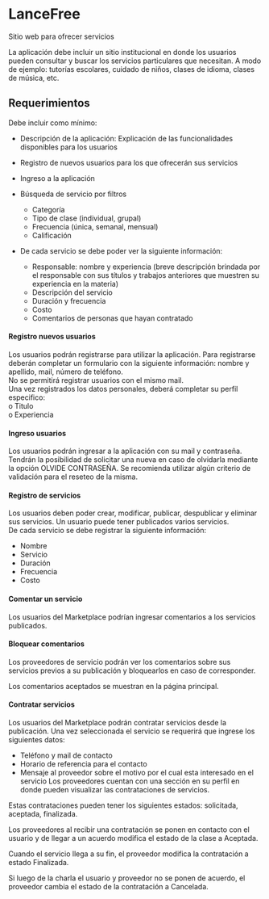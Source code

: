 # LanceFree 
Sitio web para ofrecer servicios

La aplicación debe incluir un sitio institucional en donde los usuarios pueden consultar y buscar los servicios particulares que necesitan. A modo de ejemplo: tutorías escolares, cuidado de niños, clases de idioma, clases de música, etc.  


## Requerimientos

Debe incluir como mínimo:  

- Descripción de la aplicación: Explicación de las funcionalidades disponibles para los usuarios 
- Registro de nuevos usuarios para los que ofrecerán sus servicios  
- Ingreso a la aplicación 	 
- Búsqueda de servicio por filtros
  
  - Categoría 
  - Tipo de clase (individual, grupal)  
  - Frecuencia (única, semanal, mensual)  
  - Calificación  

- De cada servicio se debe poder ver la siguiente información:  

  - Responsable: nombre y experiencia (breve descripción brindada por el responsable con sus títulos y trabajos anteriores que muestren su experiencia en la materia)  
  - Descripción del servicio  
  - Duración y frecuencia  
  - Costo  
  - Comentarios de personas que hayan contratado  

#### Registro nuevos usuarios
Los usuarios podrán registrarse para utilizar la aplicación.
Para registrarse deberán completar un formulario con la siguiente información: nombre y apellido, mail, número de teléfono.  
No se permitirá registrar usuarios con el mismo mail.  
Una vez registrados los datos personales, deberá completar su perfil especifico:  
o Titulo  
o Experiencia

#### Ingreso usuarios
Los usuarios podrán ingresar a la aplicación con su mail y contraseña. Tendrán la posibilidad de solicitar una nueva en caso de olvidarla mediante la opción OLVIDE CONTRASEÑA. Se recomienda utilizar algún criterio de validación para el reseteo de la misma.  

#### Registro de servicios
Los usuarios deben poder crear, modificar, publicar, despublicar y eliminar sus servicios. Un usuario puede tener publicados varios servicios.  
De cada servicio se debe registrar la siguiente información:  
- Nombre
- Servicio
- Duración
- Frecuencia
- Costo

#### Comentar un servicio
Los usuarios del Marketplace podrían ingresar comentarios a los servicios publicados.  

#### Bloquear comentarios
Los proveedores de servicio podrán ver los comentarios sobre sus servicios previos a su publicación y bloquearlos en caso de corresponder. 

Los comentarios aceptados se muestran en la página principal.  
#### Contratar servicios
Los usuarios del Marketplace podrán contratar servicios desde la publicación. Una vez seleccionada el servicio se requerirá que ingrese los siguientes datos:  
- Teléfono y mail de contacto  
- Horario de referencia para el contacto  
- Mensaje al proveedor sobre el motivo por el cual esta interesado en el servicio
Los proveedores cuentan con una sección en su perfil en donde pueden visualizar las contrataciones de servicios. 

Estas contrataciones pueden tener los siguientes estados: solicitada, aceptada, finalizada.  

Los proveedores al recibir una contratación se ponen en contacto con el usuario y de llegar a un acuerdo modifica el estado de la clase a Aceptada.  

Cuando el servicio llega a su fin, el proveedor modifica la contratación a estado Finalizada.  

Si luego de la charla el usuario y proveedor no se ponen de acuerdo, el proveedor cambia el estado de la contratación a Cancelada. 



